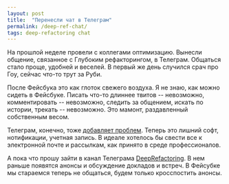 ```yaml
---
layout: post
title:  "Перенесли чат в Телеграм"
permalink: /deep-ref-chat/
tags: deep-refactoring chat
---
```


На прошлой неделе провели с коллегами оптимизацию. Вынесли общение, связанное с
Глубоким рефакторингом, в Телеграм. Общаться стало проще, удобней и веселей. В
первый же день случился срач про Гоу, сейчас что-то трут за Руби.

После Фейсбука это как глоток свежего воздуха. Я не знаю, как можно сидеть в
Фейсбуке. Писать что-то длиннее твитов -- невозможно, комментировать --
невозможно, следить за общением, искать по истории, трекать -- невозможно. Это
мамонт, раздавленный собственным весом.

Телеграм, конечно, тоже [добавляет проблем](/telegram). Теперь это лишний софт,
нотификации, учетная запись. В идеале хотелось бы свести все к электронной почте
и рассылкам, как принято в среде профессионалов.

А пока что прошу зайти в канал Телеграма
[DeepRefactoring](https://telegram.me/deeprefactoring). В нем раньше появятся
анонсы и обсуждение докладов и встреч. В Фейсубке мы стараемся теперь не
общаться, будем только кросспостить анонсы.
